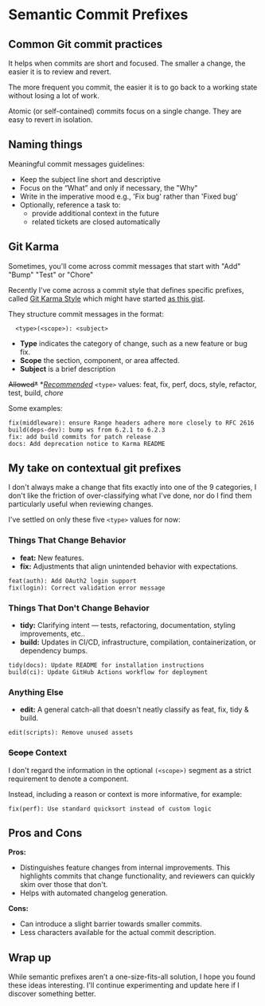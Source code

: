 <!-- md.1
published @2025-03-03
updated @2025-03-03
changelog
practices/git/naming/commit
—-->

# Semantic Commit Prefixes

## Common Git commit practices

It helps when commits are short and focused. The smaller a change, the easier it is to review and revert.

The more frequent you commit, the easier it is to go back to a working state without losing a lot of work.

Atomic (or self-contained) commits focus on a single change. They are easy to revert in isolation.

## Naming things

Meaningful commit messages guidelines:
* Keep the subject line short and descriptive
* Focus on the “What” and only if necessary, the "Why"
* Write in the imperative mood e.g., 'Fix bug' rather than 'Fixed bug'
* Optionally, reference a task to:
   * provide additional context in the future
   * related tickets are closed automatically


## Git Karma

Sometimes, you'll come across commit messages that start with "Add" "Bump" "Test" or "Chore"

Recently I've come across a commit style that defines specific prefixes, called [Git Karma Style](https://karma-runner.github.io/6.4/dev/git-commit-msg.html)
which might have started [as this gist](https://gist.github.com/fil-lewis-barclay/746e7563808d38400b89).


They structure commit messages in the format:
```
  <type>(<scope>): <subject>
```
- **Type** indicates the category of change, such as a new feature or bug fix.
- **Scope** the section, component, or area affected.
- **Subject** is a brief description

~~Allowed*~~ *_[Recommended](https://github.com/karma-runner/karma/commits/master
)_ `<type>` values: feat, fix, perf, docs, style, refactor, test, build, _chore_

Some examples:

```
fix(middleware): ensure Range headers adhere more closely to RFC 2616
build(deps-dev): bump ws from 6.2.1 to 6.2.3
fix: add build commits for patch release
docs: Add deprecation notice to Karma README
```

## My take on contextual git prefixes

I don't always make a change that fits exactly into one of the 9 categories, I don't like the friction of over-classifying what I've done, nor do I find them particularly useful when reviewing changes.

I've settled on only these five `<type>` values for now:

### Things That Change Behavior
- **feat:** New features.
- **fix:** Adjustments that align unintended behavior with expectations.
```
feat(auth): Add OAuth2 login support
fix(login): Correct validation error message
```
### Things That Don't Change Behavior
- **tidy:** Clarifying intent — tests, refactoring, documentation, styling improvements, etc..
- **build:** Updates in CI/CD, infrastructure, compilation, containerization, or dependency bumps.
```
tidy(docs): Update README for installation instructions
build(ci): Update GitHub Actions workflow for deployment
```
### Anything Else
- **edit:** A general catch-all that doesn't neatly classify as feat, fix, tidy & build.
```
edit(scripts): Remove unused assets
```

### ~~Scope~~ Context

I don't regard the information in the optional `(<scope>)` segment as a strict requirement to denote a component.

Instead, including a reason or context is more informative, for example:

`fix(perf): Use standard quicksort instead of custom logic`

## Pros and Cons

**Pros:**

- Distinguishes feature changes from internal improvements. This highlights commits that change functionality, and reviewers can quickly skim over those that don't.
- Helps with automated changelog generation.

**Cons:**
- Can introduce a slight barrier towards smaller commits.
- Less characters available for the actual commit description.

## Wrap up

While semantic prefixes aren’t a one-size-fits-all solution, I hope you found these ideas interesting. I'll continue experimenting and update here if I discover something better.
